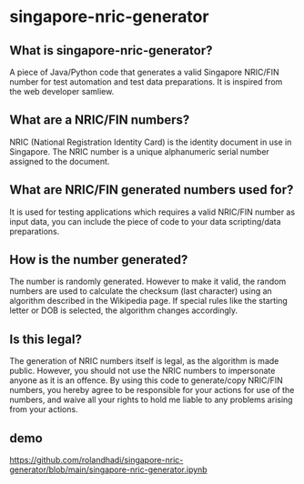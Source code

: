 # singapore-nric-generator

## What is singapore-nric-generator?
A piece of Java/Python code that generates a valid Singapore NRIC/FIN number for test automation and test data preparations.
It is inspired from the web developer samliew.

## What are a NRIC/FIN numbers?
NRIC (National Registration Identity Card) is the identity document in use in Singapore. The NRIC number is a unique alphanumeric serial number assigned to the document.

## What are NRIC/FIN generated numbers used for?
It is used for testing applications which requires a valid NRIC/FIN number as input data, you can include the piece of code to your data scripting/data preparations.

## How is the number generated?
The number is randomly generated. However to make it valid, the random numbers are used to calculate the checksum (last character) using an algorithm described in the Wikipedia page. If special rules like the starting letter or DOB is selected, the algorithm changes accordingly.

## Is this legal?
The generation of NRIC numbers itself is legal, as the algorithm is made public. However, you should not use the NRIC numbers to impersonate anyone as it is an offence. By using this code to generate/copy NRIC/FIN numbers, you hereby agree to be responsible for your actions for use of the numbers, and waive all your rights to hold me liable to any problems arising from your actions.


## demo
https://github.com/rolandhadi/singapore-nric-generator/blob/main/singapore-nric-generator.ipynb
